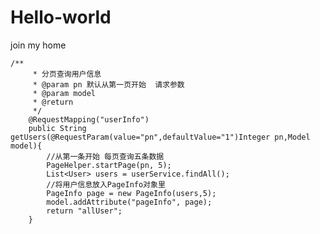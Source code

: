 # Hello-world
join my home

    /**
	     * 分页查询用户信息
	     * @param pn 默认从第一页开始  请求参数
	     * @param model
	     * @return
	     */
	    @RequestMapping("userInfo")
	    public String getUsers(@RequestParam(value="pn",defaultValue="1")Integer pn,Model model){
	        //从第一条开始 每页查询五条数据
	        PageHelper.startPage(pn, 5);
	        List<User> users = userService.findAll();
	        //将用户信息放入PageInfo对象里
	        PageInfo page = new PageInfo(users,5);
	        model.addAttribute("pageInfo", page);
	        return "allUser";
	    }
